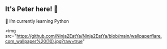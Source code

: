 ## It's Peter here! 👋
🌱 I’m currently learning Python

<img src="https://github.com/Ninja2EatYa/Ninja2EatYa/blob/main/wallpaperflare.com_wallpaper%20(10).jpg?raw=true"

